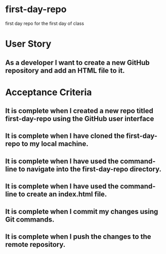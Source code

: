 # first-day-repo
first day repo for the first day of class
# User Story
## As a developer I want to create a new GitHub repository and add an HTML file to it.
# Acceptance Criteria
## It is complete when I created a new repo titled first-day-repo using the GitHub user interface
## It is complete when I have cloned the first-day-repo to my local machine.
## It is complete when I have used the command-line to navigate into the first-day-repo directory.
## It is complete when I have used the command-line to create an index.html file.
## It is complete when I commit my changes using Git commands.
## It is complete when I push the changes to the remote repository.
